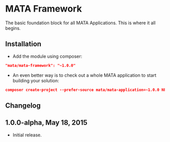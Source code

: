 MATA Framework
==========================================

The basic foundation block for all MATA Applications. This is where it all begins.


Installation
------------

- Add the module using composer: 

```json
"mata/mata-framework": "~1.0.0"
```

- An even better way is to check out a whole MATA application to start building your solution: 
```json
composer create-project --prefer-source mata/mata-application=~1.0.0 NEW_PROJECT_NAME
```


Changelog
---------

## 1.0.0-alpha, May 18, 2015

- Initial release.
